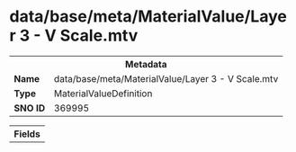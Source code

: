 <h1>data/base/meta/MaterialValue/Layer 3 - V Scale.mtv</h1><table><tr><th colspan="100%">Metadata</th></tr><tr><td><b>Name</b></td><td>data/base/meta/MaterialValue/Layer 3 - V Scale.mtv</td></tr><tr><td><b>Type</b></td><td>MaterialValueDefinition</td></tr><tr><td><b>SNO ID</b></td><td>369995</td></tr></table>

<table><tr><th colspan="100%">Fields</th></tr></table>

